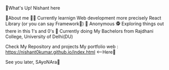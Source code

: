 🐜What's Up! Nishant here

🌴About me
👨‍💻  Currently learnign Web development more precisely React Library (or you can say Framework🤔)
🥷 Anonymous
🕵 Exploring things out there in this 1's and 0's
🏫 Currently doing My Bachelors from Rajdhani College, University of Delhi(DU)

Check My Repository and projects
My portfolio web : https://nishant0kumar.github.io/index.html   <--Here🤩

See you later, SAyoNAra🫡
